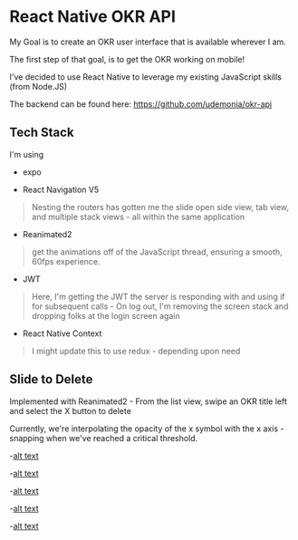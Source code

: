 # React Native OKR API

My Goal is to create an OKR user interface that is available wherever I am.

The first step of that goal, is to get the OKR working on mobile!

I've decided to use React Native to leverage my existing JavaScript skills (from Node.JS)

The backend can be found here: <https://github.com/udemonia/okr-api>

## Tech Stack

I'm using

- expo

- React Navigation V5

> Nesting the routers has gotten me the slide open side view, tab view, and multiple stack views - all within the same application

- Reanimated2

> get the animations off of the JavaScript thread, ensuring a smooth, 60fps experience.

- JWT
  
> Here, I'm getting the JWT the server is responding with and using if for subsequent calls - On log out, I'm removing the screen stack and dropping folks at the login screen again

- React Native Context

> I might update this to use redux - depending upon need

## Slide to Delete

Implemented with Reanimated2 - From the list view, swipe an OKR title left and select the X button to delete

Currently, we're interpolating the opacity of the x symbol with the x axis - snapping when we've reached a critical threshold.

-[alt text](imagesForReadme/planAnObjective.jpg)

-[alt text](imagesForReadme/addKeyResult.jpg)

-[alt text](imagesForReadme/swipteToDelete.jpg)

-[alt text](imagesForReadme/filterResults.jpg)

-[alt text](imagesForReadme/sideViewProfile.jpg)

